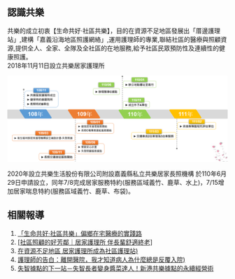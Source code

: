 ## 認識共樂
共樂的成立初衷【生命共好‧社區共樂】，目的在資源不足地區發展出「厝邊護理站」,建構「嘉義沿海地區照護網絡」,運用護理師的專業,聯結社區的醫療與照顧資源,提供全人、全家、全隊及全社區的在地服務,給予社區民眾預防性及連續性的健康照護。    
2018年11月11日設立共樂居家護理所

![](./assets/timeline.png)

2020年設立共樂生活股份有限公司附設嘉義縣私立共樂居家長照機構
於110年6月29日申請設立，同年7/8完成居家服務特約(服務區域義竹、鹿草、水上)，7/15增加居家喘息特約(服務區域義竹、鹿草、布袋)。



## 相關報導
1. [「生命共好‧社區共樂」偏鄉在宅醫療的實踐路](https://ms-harvest.com/post20220217/)    
1. [[社區照顧的好芳鄰｜居家護理所 伴長輩舒適終老]](https://www.hospice.org.tw/content/3849)    
1. [在資源不足地區 居家護理所成為社區護理站)](https://www.ankecare.com/article/2012-2022-06-28-14-41-04)    
1. [護理師的告白：離開醫院，我才知道病人為什麼總是反覆入院)](https://www.ilong-termcare.com/Article/Detail/1068?fbclid=IwAR0vz2hOsiBG_tk_LlYXw6TWpIrqFslTgJtxq3HNdvnc-Op2twTRwA3swgw)    
1. [失智據點的下一站－失智長者變身醬菜達人！新港共樂據點的永續經營術](https://www.ankecare.com/article/2684-2023-08-17-02-05-22?fbclid=IwAR0qSufK18fwMNFFCq6YnV-hxoqIUhUJiJfkSiuLJCGfYEFRNOUwuJclJ5s)
